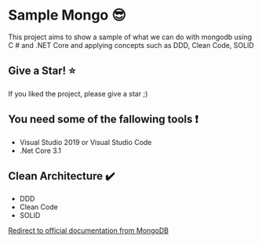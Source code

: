 # Sample Mongo :sunglasses:
This project aims to show a sample of what we can do with mongodb using C # and .NET Core and applying concepts such as DDD, Clean Code, SOLID

## Give a Star! :star:
If you liked the project, please give a star ;)

## You need some of the fallowing tools :exclamation:

* Visual Studio 2019 or Visual Studio Code
* .Net Core 3.1

## Clean Architecture :heavy_check_mark:

* DDD
* Clean Code
* SOLID

[Redirect to official documentation from MongoDB](https://docs.mongodb.com/drivers/csharp/)
